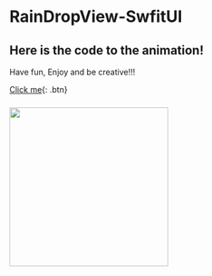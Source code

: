 # RainDropView-SwfitUI
## Here is the code to the animation!
 Have fun, Enjoy and be creative!!!

 [Click me](http://www.google.com){: .btn}

### 
<img src="https://github.com/JavadSheikhsagha/RainDropView-SwfitUI/blob/main/gif.gif" width="280">
